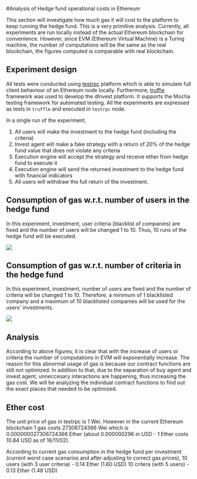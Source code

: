#Analysis of Hedge fund operational costs in Ethereum

This section will investigate how much gas it will cost to the platform to keep running the hedge fund. This is a very primitive analysis. Currently, all experiments are run locally instead of the actual Ethereum blockchain for convenience. However, since EVM (Ethereum Virtual Machine) is a Turing machine, the number of computations will be the same as the real blockchain, the figures computed is comparable with real blockchain.


## Experiment design
All tests were conducted using [testrpc](https://github.com/ethereumjs/testrpc) platform which is able to simulate full client behaviour of an Ethereum node locally. Furthermore, [truffle](https://github.com/ConsenSys/truffle) framework was used to develop the dInvest platform. It supports the Mocha testing framework for automated testing. All the experiments are expressed as tests in `truffle` and executed in `testrpc` node.

In a single run of the experiment,
1. All users will make the investment to the hedge fund (including the criteria)
2. Invest agent will make a fake strategy with a return of 20% of the hedge fund value that does not violate any criteria
3. Execution engine will accept the strategy and receive ether from hedge fund to execute it
4. Execution engine will send the returned investment to the hedge fund with financial indicators
5. All users will withdraw the full return of the investment.

## Consumption of gas w.r.t. number of users in the hedge fund
In this experiment, investment, user criteria (blacklist of companies) are fixed and the number of users will be changed 1 to 10. Thus, 10 runs of the hedge fund will be executed.

![](/home/tharidu/workspace/Dinvest/solidity/analysis/users.png) 

## Consumption of gas w.r.t. number of criteria in the hedge fund
In this experiment, investment, number of users are fixed and the number of criteria will be changed 1 to 10. Therefore, a minimum of 1 blacklisted company and a maximum of 10 blacklisted companies will be used for the users' investments.

![](/home/tharidu/workspace/Dinvest/solidity/analysis/blacklist.png) 

## Analysis

According to above figures, it is clear that with the increase of users or criteria the number of computations in EVM will exponentially increase. The reason for this abnormal usage of gas is because our contract functions are still not optimized. In addition to that, due to the separation of buy agent and invest agent, unneccesary interactions are happening, thus increasing the gas cost. We will be analyzing the individual contract functions to find out the exact places that needed to be optimized.

## Ether cost

The unit price of gas in testrpc is 1 Wei. However in the current Ethereum blockchain 1 gas costs 27306724366 Wei which is 0.000000027306724366 Ether (about 0.000000296 in USD - 1 Ether costs 10.84 USD as of 16/11/02).

According to current gas consumption in the hedge fund per investment (current worst case scenarios and after adjusting to correct gas prices),
10 users (with 3 user criteria) - 0.14 Ether (1.60 USD)
10 critera (with 5 users) - 0.13 Ether (1.48 USD)
